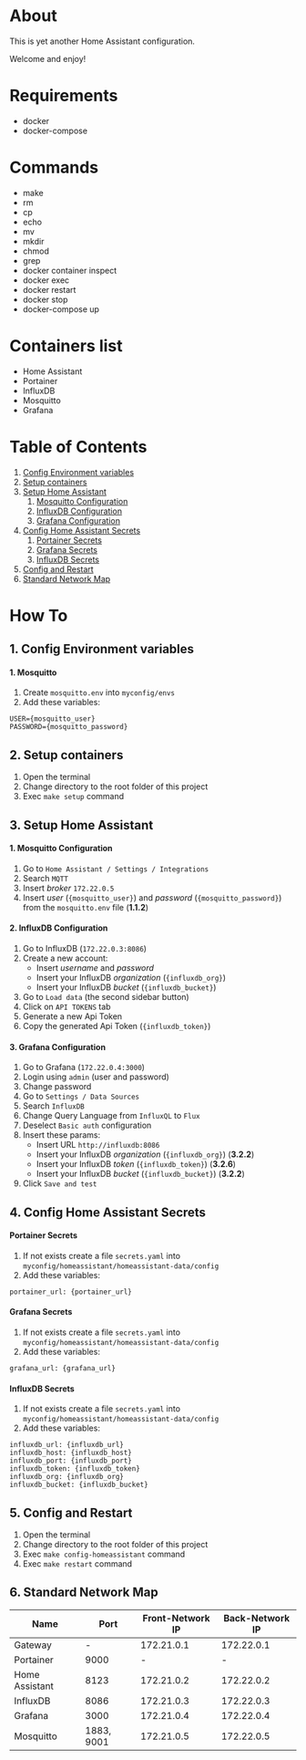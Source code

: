 # About

This is yet another Home Assistant configuration.

Welcome and enjoy!


# Requirements

- docker
- docker-compose


# Commands

- make
- rm
- cp
- echo
- mv
- mkdir
- chmod
- grep
- docker container inspect
- docker exec
- docker restart
- docker stop
- docker-compose up


# Containers list

- Home Assistant
- Portainer
- InfluxDB
- Mosquitto
- Grafana


# Table of Contents

1. [Config Environment variables](#1-config-environment-variables)
2. [Setup containers](#2-setup-containers)
3. [Setup Home Assistant](#3-setup-home-assistant)
    1. [Mosquitto Configuration](#a-mosquitto-configuration)
    2. [InfluxDB Configuration](#b-influxdb-configuration)
    3. [Grafana Configuration](#c-grafana-configuration)
4. [Config Home Assistant Secrets](#4-config-home-assistant-secrets)
    1. [Portainer Secrets](#a-portainer-secrets)
    2. [Grafana Secrets](#b-grafana-secrets)
    3. [InfluxDB Secrets](#c-influxdb-secrets)
5. [Config and Restart](#5-config-and-restart)
6. [Standard Network Map](#6-standard-network-map)


# How To

## 1. Config Environment variables

#### 1. Mosquitto

1. Create `mosquitto.env` into `myconfig/envs`
2. Add these variables:
```
USER={mosquitto_user}
PASSWORD={mosquitto_password}
```

## 2. Setup containers

1. Open the terminal
2. Change directory to the root folder of this project
3. Exec `make setup` command


## 3. Setup Home Assistant

#### 1. Mosquitto Configuration

1) Go to `Home Assistant / Settings / Integrations`
2) Search `MQTT`
3) Insert *broker* `172.22.0.5`
4) Insert *user* (`{mosquitto_user}`) and *password* (`{mosquitto_password}`) from the `mosquitto.env` file (**1.1.2**)


#### 2. InfluxDB Configuration

1. Go to InfluxDB (`172.22.0.3:8086`)
2. Create a new account:
    - Insert *username* and *password*
    - Insert your InfluxDB *organization* (`{influxdb_org}`)
    - Insert your InfluxDB *bucket* (`{influxdb_bucket}`)
3. Go to `Load data` (the second sidebar button)
4. Click on `API TOKENS` tab
5. Generate a new Api Token
6. Copy the generated Api Token (`{influxdb_token}`)


#### 3. Grafana Configuration

1. Go to Grafana (`172.22.0.4:3000`)
2. Login using `admin` (user and password)
3. Change password
4. Go to `Settings / Data Sources`
5. Search `InfluxDB`
6. Change Query Language from `InfluxQL` to `Flux`
7. Deselect `Basic auth` configuration
8. Insert these params:
    - Insert URL `http://influxdb:8086`
    - Insert your InfluxDB *organization* (`{influxdb_org}`) (**3.2.2**)
    - Insert your InfluxDB *token* (`{influxdb_token}`) (**3.2.6**)
    - Insert your InfluxDB *bucket* (`{influxdb_bucket}`) (**3.2.2**)
9. Click `Save and test`


## 4. Config Home Assistant Secrets

#### Portainer Secrets

1) If not exists create a file `secrets.yaml` into `myconfig/homeassistant/homeassistant-data/config`
2) Add these variables:
```
portainer_url: {portainer_url}
```


#### Grafana Secrets

1) If not exists create a file `secrets.yaml` into `myconfig/homeassistant/homeassistant-data/config`
2) Add these variables:
```
grafana_url: {grafana_url}
```


#### InfluxDB Secrets

1) If not exists create a file `secrets.yaml` into `myconfig/homeassistant/homeassistant-data/config`
2) Add these variables:
```
influxdb_url: {influxdb_url}
influxdb_host: {influxdb_host}
influxdb_port: {influxdb_port}
influxdb_token: {influxdb_token}
influxdb_org: {influxdb_org}
influxdb_bucket: {influxdb_bucket}
```


## 5. Config and Restart

1) Open the terminal
2) Change directory to the root folder of this project
3) Exec `make config-homeassistant` command
4) Exec `make restart` command


## 6. Standard Network Map

| Name | Port | Front-Network IP | Back-Network IP |
| - | - | - | - |
| Gateway | - | 172.21.0.1 | 172.22.0.1 |
| Portainer | 9000 | - | - |
| Home Assistant | 8123 | 172.21.0.2 | 172.22.0.2 | 
| InfluxDB | 8086 | 172.21.0.3 | 172.22.0.3 |
| Grafana | 3000 | 172.21.0.4 | 172.22.0.4 |
| Mosquitto | 1883, 9001 | 172.21.0.5 | 172.22.0.5 |